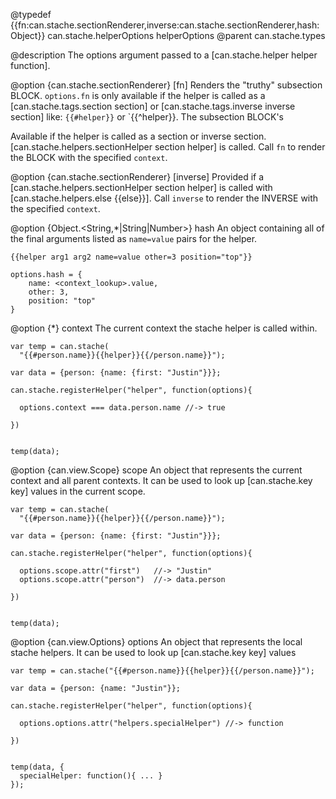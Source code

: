 @typedef {{fn:can.stache.sectionRenderer,inverse:can.stache.sectionRenderer,hash:Object}} can.stache.helperOptions helperOptions
@parent can.stache.types 

@description The options argument passed to a [can.stache.helper helper function].

@option {can.stache.sectionRenderer} [fn] Renders the "truthy" subsection 
BLOCK.  `options.fn` is only available if the helper is called as a 
[can.stache.tags.section section] or [can.stache.tags.inverse inverse section] like:
`{{#helper}}` or `{{^helper}}.  The subsection BLOCK's 

Available if the helper is called 
as a section or inverse section. 
[can.stache.helpers.sectionHelper section helper] is called.  Call `fn` to
render the BLOCK with the specified `context`.

@option {can.stache.sectionRenderer} [inverse] Provided if a 
[can.stache.helpers.sectionHelper section helper] is called 
with [can.stache.helpers.else {{else}}].  Call `inverse` to
render the INVERSE with the specified `context`.

@option {Object.<String,*|String|Number>} hash An object containing all of the final 
arguments listed as `name=value` pairs for the helper.
	
	{{helper arg1 arg2 name=value other=3 position="top"}}

	options.hash = {
		name: <context_lookup>.value,
		other: 3,
		position: "top"
	}

@option {*} context The current context the stache helper is called within.

    
    
    var temp = can.stache(
      "{{#person.name}}{{helper}}{{/person.name}}");
    
    var data = {person: {name: {first: "Justin"}}};
    
    can.stache.registerHelper("helper", function(options){
    
      options.context === data.person.name //-> true
      
    })
    
    
    temp(data);
    
    

@option {can.view.Scope} scope An object that represents the current context and all parent 
contexts.  It can be used to look up [can.stache.key key] values in the current scope.

    var temp = can.stache(
      "{{#person.name}}{{helper}}{{/person.name}}");
    
    var data = {person: {name: {first: "Justin"}}};
    
    can.stache.registerHelper("helper", function(options){
    
      options.scope.attr("first")   //-> "Justin"
      options.scope.attr("person")  //-> data.person
      
    })
    
    
    temp(data);

@option {can.view.Options} options An object that represents the local stache helpers.  It can be used to look 
up [can.stache.key key] values

    var temp = can.stache("{{#person.name}}{{helper}}{{/person.name}}");
    
    var data = {person: {name: "Justin"}};
    
    can.stache.registerHelper("helper", function(options){
    
      options.options.attr("helpers.specialHelper") //-> function
      
    })
    
    
    temp(data, {
      specialHelper: function(){ ... }
    });
